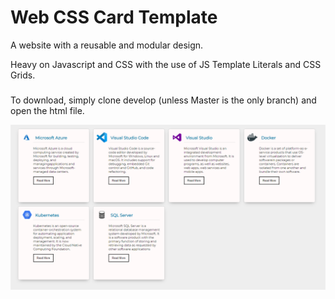 # Web CSS Card Template
A website with a reusable and modular design.

Heavy on Javascript and CSS with the use of JS Template Literals and CSS Grids.

###
To download, simply clone develop (unless Master is the only branch) and open the html file.

![Progress as of 10/26/19](/progress1.PNG?raw=true "Optional Title")
